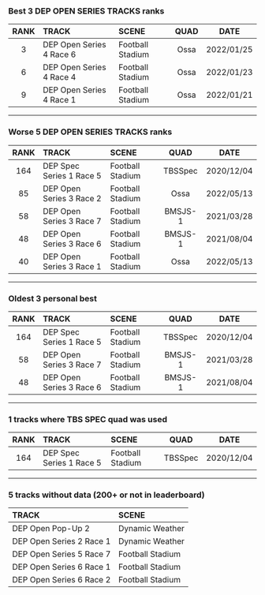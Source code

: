 ### Best 3 DEP OPEN SERIES TRACKS ranks
|RANK|TRACK|SCENE|QUAD|DATE|
|:---:|:---|:---|:---:|:---:|
|3|DEP Open Series 4 Race 6|Football Stadium|Ossa|2022/01/25|
|6|DEP Open Series 4 Race 4|Football Stadium|Ossa|2022/01/23|
|9|DEP Open Series 4 Race 1|Football Stadium|Ossa|2022/01/21|
---
### Worse 5 DEP OPEN SERIES TRACKS ranks
|RANK|TRACK|SCENE|QUAD|DATE|
|:---:|:---|:---|:---:|:---:|
|164|DEP Spec Series 1 Race 5|Football Stadium|TBSSpec|2020/12/04|
|85|DEP Open Series 3 Race 2|Football Stadium|Ossa|2022/05/13|
|58|DEP Open Series 3 Race 7|Football Stadium|BMSJS-1|2021/03/28|
|48|DEP Open Series 3 Race 6|Football Stadium|BMSJS-1|2021/08/04|
|40|DEP Open Series 3 Race 1|Football Stadium|Ossa|2022/05/13|
---
### Oldest 3 personal best
|RANK|TRACK|SCENE|QUAD|DATE|
|:---:|:---|:---|:---:|:---:|
|164|DEP Spec Series 1 Race 5|Football Stadium|TBSSpec|2020/12/04|
|58|DEP Open Series 3 Race 7|Football Stadium|BMSJS-1|2021/03/28|
|48|DEP Open Series 3 Race 6|Football Stadium|BMSJS-1|2021/08/04|
---
### 1 tracks where TBS SPEC quad was used
|RANK|TRACK|SCENE|QUAD|DATE|
|:---:|:---|:---|:---:|:---:|
|164|DEP Spec Series 1 Race 5|Football Stadium|TBSSpec|2020/12/04|
---
### 5 tracks without data (200+ or not in leaderboard)
|TRACK|SCENE|
|:---|:---|
|DEP Open Pop-Up 2|Dynamic Weather|
|DEP Open Series 2 Race 1|Dynamic Weather|
|DEP Open Series 5 Race 7|Football Stadium|
|DEP Open Series 6 Race 1|Football Stadium|
|DEP Open Series 6 Race 2|Football Stadium|
